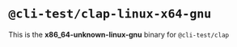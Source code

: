 # `@cli-test/clap-linux-x64-gnu`

This is the **x86_64-unknown-linux-gnu** binary for `@cli-test/clap`
